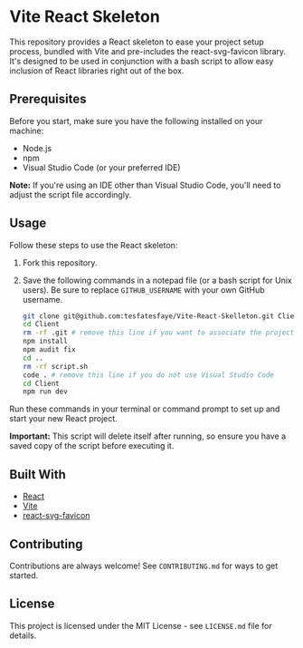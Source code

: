 # Vite React Skeleton
This repository provides a React skeleton to ease your project setup process, bundled with Vite and pre-includes the react-svg-favicon library. It's designed to be used in conjunction with a bash script to allow easy inclusion of React libraries right out of the box.

## Prerequisites

Before you start, make sure you have the following installed on your machine:

- Node.js
- npm
- Visual Studio Code (or your preferred IDE)

**Note:** If you're using an IDE other than Visual Studio Code, you'll need to adjust the script file accordingly.

## Usage

Follow these steps to use the React skeleton:

1. Fork this repository.
2. Save the following commands in a notepad file (or a bash script for Unix users). Be sure to replace `GITHUB_USERNAME` with your own GitHub username.

    ```bash
    git clone git@github.com:tesfatesfaye/Vite-React-Skelleton.git Client
    cd Client
    rm -rf .git # remove this line if you want to associate the project with the forked repo
    npm install
    npm audit fix
    cd ..
    rm -rf script.sh
    code . # remove this line if you do not use Visual Studio Code
    cd Client
    npm run dev
    ```

Run these commands in your terminal or command prompt to set up and start your new React project.

**Important:** This script will delete itself after running, so ensure you have a saved copy of the script before executing it.

## Built With

- [React](https://reactjs.org/)
- [Vite](https://vitejs.dev/)
- [react-svg-favicon](https://www.npmjs.com/package/react-svg-favicon)

## Contributing

Contributions are always welcome! See `CONTRIBUTING.md` for ways to get started.

## License

This project is licensed under the MIT License - see `LICENSE.md` file for details.
